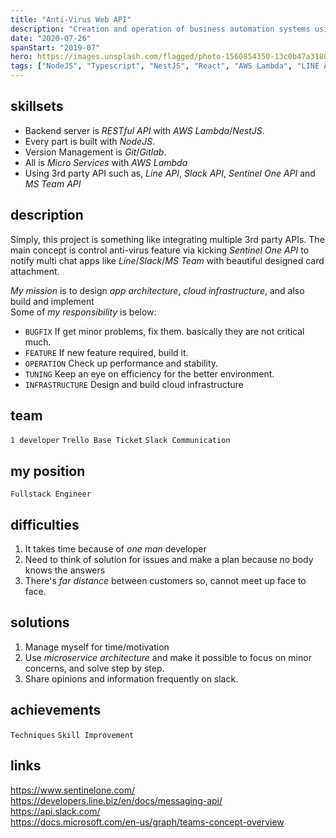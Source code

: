 ```yaml
---
title: "Anti-Virus Web API"
description: "Creation and operation of business automation systems using the Anti-Virus Web API"
date: "2020-07-26"
spanStart: "2019-07"
hero: https://images.unsplash.com/flagged/photo-1560854350-13c0b47a3180?ixlib=rb-1.2.1&ixid=eyJhcHBfaWQiOjEyMDd9&auto=format&fit=crop&w=1326&q=80
tags: ["NodeJS", "Typescript", "NestJS", "React", "AWS Lambda", "LINE API", "Slack API"]
---
```


## skillsets

- Backend server is _RESTful API_ with _AWS Lambda_/_NestJS_.
- Every part is built with _NodeJS_.
- Version Management is _Git_/_Gitlab_.
- All is _Micro Services_ with _AWS Lambda_
- Using 3rd party API such as, _Line API_, _Slack API_, _Sentinel One API_ and _MS Team API_

## description

Simply, this project is something like integrating multiple 3rd party APIs. The main concept is control anti-virus feature via kicking _Sentinel One API_ to notify multi chat apps like _Line_/_Slack_/_MS Team_ with beautiful designed card attachment.

_My mission_ is to design _app architecture_, _cloud infrastructure_, and also build and implement  
Some of _my responsibility_ is below:

- `BUGFIX` If get minor problems, fix them. basically they are not critical much.
- `FEATURE` If new feature required, build it.
- `OPERATION` Check up performance and stability.
- `TUNING` Keep an eye on efficiency for the better environment.
- `INFRASTRUCTURE` Design and build cloud infrastructure

## team

`1 developer` `Trello Base Ticket` `Slack Communication`

## my position

`Fullstack Engineer`

## difficulties

1. It takes time because of _one man_ developer
2. Need to think of solution for issues and make a plan because no body knows the answers
3. There's _far distance_ between customers so, cannot meet up face to face.

## solutions

1. Manage myself for time/motivation
2. Use _microservice architecture_ and make it possible to focus on minor concerns, and solve step by step.
3. Share opinions and information frequently on slack.

## achievements

`Techniques` `Skill Improvement`

## links

https://www.sentinelone.com/  
https://developers.line.biz/en/docs/messaging-api/  
https://api.slack.com/  
https://docs.microsoft.com/en-us/graph/teams-concept-overview  

